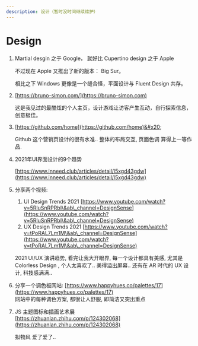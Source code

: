 ```yaml
---
description: 设计（暂时没时间继续维护）
---
```


# Design

1.  Martial desgin 之于 Google， 就好比 Cupertino design 之于 Apple

    不过现在 Apple 又推出了新的版本： Big Sur。

    相比之下 Windows 更像是一个缝合怪，平面设计与 Fluent Design 共存。
2.  [https://bruno-simon.com/](https://bruno-simon.com)

    这是我见过的最酷炫的个人主页，设计游戏让访客产生互动，自行探索信息，创意极佳。
3.  [https://github.com/home](https://github.com/home)&#x20;

    Github 这个营销页设计的很有水准.. 整体的布局交互, 页面色调 算得上一等作品.
4.  2021年UI界面设计的9个趋势

    [https://www.inneed.club/articles/detail/l5xgd43gdw](https://www.inneed.club/articles/detail/l5xgd43gdw)
5.  分享两个视频:

    1. UI Design Trends 2021 [https://www.youtube.com/watch?v=5RluSnRPRbI\&ab\_channel=DesignSense](https://www.youtube.com/watch?v=5RluSnRPRbI\&ab\_channel=DesignSense)
    2. UX Design Trends 2021 [https://www.youtube.com/watch?v=tPoRAL7Lm1M\&ab\_channel=DesignSense](https://www.youtube.com/watch?v=tPoRAL7Lm1M\&ab\_channel=DesignSense)

    2021 UI/UX 演讲趋势, 看完让我大开眼界, 每一个设计都具有美感, 尤其是 Colorless Design , 个人太喜欢了.. 美得溢出屏幕.. 还有在 AR 时代的 UX 设计, 科技感满满..
6. 分享一个调色板网站: [https://www.happyhues.co/palettes/17](https://www.happyhues.co/palettes/17) \
   网站中的每种调色方案, 都很让人舒服, 即简洁又突出重点
7.  JS 主题图标和插画艺术展 \
    [https://zhuanlan.zhihu.com/p/124302068](https://zhuanlan.zhihu.com/p/124302068)

    拟物风 爱了爱了..
